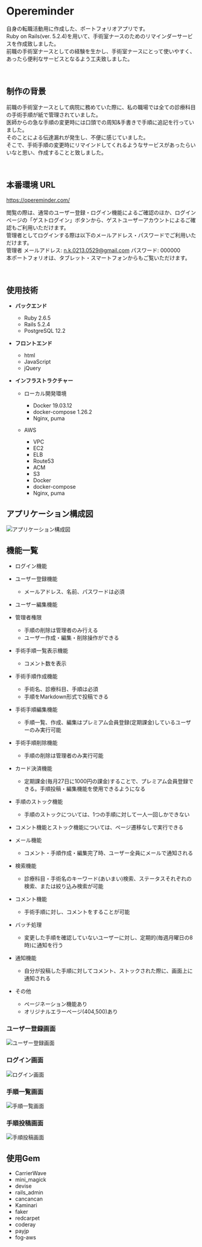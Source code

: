 # Opereminder

自身の転職活動用に作成した、ポートフォリオアプリです。<br>
Ruby on Rails(ver. 5.2.4)を用いて、手術室ナースのためのリマインダーサービスを作成致しました。<br>
前職の手術室ナースとしての経験を生かし、手術室ナースにとって使いやすく、あったら便利なサービスとなるよう工夫致しました。<br>

<br>

## 制作の背景

前職の手術室ナースとして病院に務めていた際に、私の職場では全ての診療科目の手術手順が紙で管理されていました。<br>
医師からの急な手順の変更時には口頭での周知&手書きで手順に追記を行っていました。<br>
そのことによる伝達漏れが発生し、不便に感じていました。<br>
そこで、手術手順の変更時にリマインドしてくれるようなサービスがあったらいいなと思い、作成することと致しました。

<br>

## 本番環境 URL

https://opereminder.com/<br>

閲覧の際は、通常のユーザー登録・ログイン機能によるご確認のほか、ログインページの「ゲストログイン」ボタンから、ゲストユーザーアカウントによるご確認もご利用いただけます。<br>
管理者としてログインする際は以下のメールアドレス・パスワードでご利用いただけます。<br>
管理者 メールアドレス: n.k.0213.0529@gmail.com パスワード: 000000 <br>
本ポートフォリオは、タブレット・スマートフォンからもご覧いただけます。

<br>

## 使用技術

- **バックエンド**

  - Ruby 2.6.5
  - Rails 5.2.4
  - PostgreSQL 12.2

- **フロントエンド**

  - html
  - JavaScript
  - jQuery

- **インフラストラクチャー**

  - ローカル開発環境

    - Docker 19.03.12
    - docker-compose 1.26.2
    - Nginx, puma

  - AWS
    - VPC
    - EC2
    - ELB
    - Route53
    - ACM
    - S3
    - Docker
    - docker-compose
    - Nginx, puma

## アプリケーション構成図

<img src="./public/images/img/24642F21-5CBF-4443-847B-C0ECE9E1BBFD.jpeg" alt="アプリケーション構成図">

## 機能一覧

- ログイン機能

- ユーザー登録機能
  - メールアドレス、名前、パスワードは必須

- ユーザー編集機能

- 管理者権限
  - 手順の削除は管理者のみ行える
  - ユーザー作成・編集・削除操作ができる

- 手術手順一覧表示機能
  - コメント数を表示

- 手術手順作成機能
  - 手術名、診療科目、手順は必須
  - 手順をMarkdown形式で投稿できる

- 手術手順編集機能
  - 手順一覧、作成、編集はプレミアム会員登録(定期課金)しているユーザーのみ実行可能

- 手術手順削除機能
  - 手順の削除は管理者のみ実行可能

- カード決済機能
  - 定期課金(毎月27日に1000円の課金)することで、プレミアム会員登録できる。手順投稿・編集機能を使用できるようになる

- 手順のストック機能
  - 手順のストックについては、1つの手順に対して一人一回しかできない

- コメント機能とストック機能については、ページ遷移なしで実行できる

- メール機能
  - コメント・手順作成・編集完了時、ユーザー全員にメールで通知される

- 検索機能
  - 診療科目・手術名のキーワード(あいまい)検索、ステータスそれぞれの検索、または絞り込み検索が可能

- コメント機能
  - 手術手順に対し、コメントをすることが可能

- バッチ処理
  - 変更した手順を確認していないユーザーに対し、定期的(毎週月曜日の8時)に通知を行う

- 通知機能
  - 自分が投稿した手順に対してコメント、ストックされた際に、画面上に通知される

- その他

  - ページネーション機能あり
  - オリジナルエラーページ(404,500)あり

### ユーザー登録画面

<img src="./public/images/img/1530CD92-3E8A-4473-9AA3-F96BA1F8CB7D.jpeg" alt="ユーザー登録画面">

### ログイン画面

<img src="./public/images/img/7C0DF74F-1B69-425D-B23D-182FC830F107.jpeg" alt="ログイン画面">

### 手順一覧画面

<img src="./public/images/img/CF1E0F1B-E2F1-458B-BEA1-A10D0CEC1B0D_1_105_c.jpeg" alt="手順一覧画面">

### 手順投稿画面

<img src="./public/images/img/8E05A57B-9C83-4A62-85B4-DF44E2F7E70C_1_105_c.jpeg" alt="手順投稿画面">

## 使用Gem
* CarrierWave
* mini_magick
* devise
* rails_admin
* cancancan
* Kaminari
* faker
* redcarpet
* coderay
* payjp
* fog-aws
